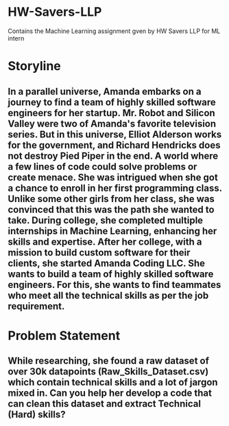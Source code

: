 # HW-Savers-LLP
Contains the Machine Learning assignment gven by HW Savers LLP for ML intern

# Storyline
## In a parallel universe, Amanda embarks on a journey to find a team of highly skilled software engineers for her startup. Mr. Robot and Silicon Valley were two of Amanda's favorite television series. But in this universe, Elliot Alderson works for the government, and Richard Hendricks does not destroy Pied Piper in the end. A world where a few lines of code could solve problems or create menace. She was intrigued when she got a chance to enroll in her first programming class. Unlike some other girls from her class, she was convinced that this was the path she wanted to take. During college, she completed multiple internships in Machine Learning, enhancing her skills and expertise. After her college, with a mission to build custom software for their clients, she started Amanda Coding LLC. She wants to build a team of highly skilled software engineers. For this, she wants to find teammates who meet all the technical skills as per the job requirement. 

# Problem Statement
## While researching, she found a raw dataset of over 30k datapoints (Raw_Skills_Dataset.csv) which contain technical skills and a lot of jargon mixed in. Can you help her develop a code that can clean this dataset and extract Technical (Hard) skills? 

